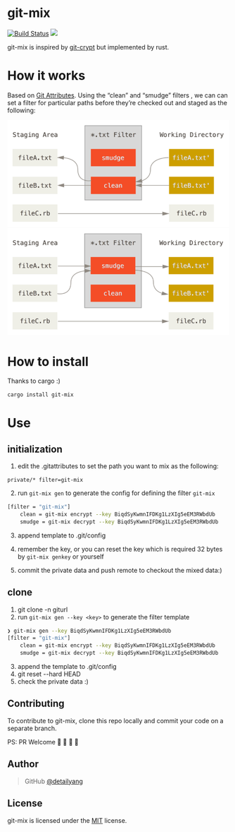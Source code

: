 # git-mix
[![Build Status](https://travis-ci.org/detailyang/git-mix.svg?branch=master)](https://travis-ci.org/detailyang/git-mix)
[![](https://crates.io/crates/git-mix)](https://crates.io/crates/git-mix)

git-mix is inspired by [git-crypt](https://github.com/AGWA/git-crypt) but implemented by rust.

# How it works
Based on [Git Attributes](https://git-scm.com/book/en/v2/Customizing-Git-Git-Attributes). Using the “clean” and “smudge” filters
, we can can set a filter for particular paths before they’re checked out and staged as the following:

![clean](/docs/clean.png)
![smudge](/docs/smudge.png)

# How to install
Thanks to cargo :)
```bash
cargo install git-mix
```

# Use

## initialization

1. edit the .gitattributes to set the path you want to mix as the following:

```bsah
private/* filter=git-mix
```

2. run `git-mix gen` to generate the config for defining the filter `git-mix`

```bash
[filter = "git-mix"]
    clean = git-mix encrypt --key BiqdSyKwmnIFDKg1LzXIg5eEM3RWbdUb
    smudge = git-mix decrypt --key BiqdSyKwmnIFDKg1LzXIg5eEM3RWbdUb
```

3. append template to  .git/config

4. remember the key, or you can reset the key which is required 32 bytes by `git-mix genkey` or yourself

5. commit the private data and push remote to checkout the mixed data:)

## clone

1. git clone -n giturl
2. run `git-mix gen --key <key>` to generate the filter template
```bash
❯ git-mix gen --key BiqdSyKwmnIFDKg1LzXIg5eEM3RWbdUb                       127ms
[filter = "git-mix"]
    clean = git-mix encrypt --key BiqdSyKwmnIFDKg1LzXIg5eEM3RWbdUb
    smudge = git-mix decrypt --key BiqdSyKwmnIFDKg1LzXIg5eEM3RWbdUb
```
3. append the template to .git/config
4. git reset --hard HEAD
5. check the private data :)

Contributing
------------

To contribute to git-mix, clone this repo locally and commit your code on a separate branch.

PS: PR Welcome :rocket: :rocket: :rocket: :rocket:


Author
------

> GitHub [@detailyang](https://github.com/detailyang)


License
-------
git-mix is licensed under the [MIT] license.

[MIT]: https://github.com/detailyang/ybw/blob/master/licenses/MIT
